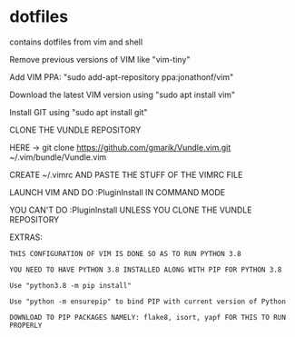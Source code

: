 # dotfiles
contains dotfiles from vim and shell


Remove previous versions of VIM like "vim-tiny"

Add VIM PPA: "sudo add-apt-repository ppa:jonathonf/vim"

Download the latest VIM version using "sudo apt install vim"

Install GIT using "sudo apt install git"

CLONE THE VUNDLE REPOSITORY

HERE -> git clone https://github.com/gmarik/Vundle.vim.git ~/.vim/bundle/Vundle.vim

CREATE ~/.vimrc AND PASTE THE STUFF OF THE VIMRC FILE


LAUNCH VIM AND DO :PluginInstall IN COMMAND MODE


YOU CAN'T DO :PluginInstall UNLESS YOU CLONE THE VUNDLE REPOSITORY

EXTRAS:

    THIS CONFIGURATION OF VIM IS DONE SO AS TO RUN PYTHON 3.8
    
    YOU NEED TO HAVE PYTHON 3.8 INSTALLED ALONG WITH PIP FOR PYTHON 3.8
    
    Use "python3.8 -m pip install"
    
    Use "python -m ensurepip" to bind PIP with current version of Python
    
    DOWNLOAD TO PIP PACKAGES NAMELY: flake8, isort, yapf FOR THIS TO RUN PROPERLY
